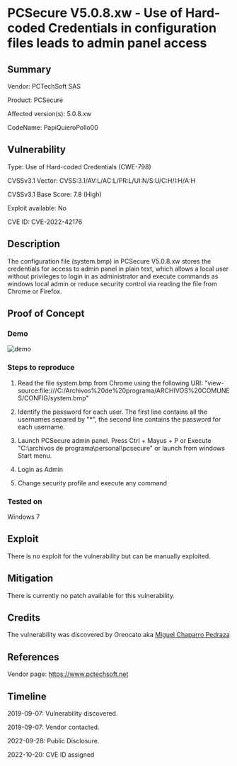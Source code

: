 # PCSecure V5.0.8.xw - Use of Hard-coded Credentials in configuration files leads to admin panel access

## Summary
Vendor: PCTechSoft SAS

Product: PCSecure

Affected version(s): 5.0.8.xw

CodeName: PapiQuieroPollo00

## Vulnerability
Type: Use of Hard-coded Credentials (CWE-798)

CVSSv3.1 Vector: CVSS:3.1/AV:L/AC:L/PR:L/UI:N/S:U/C:H/I:H/A:H

CVSSv3.1 Base Score: 7.8 (High)

Exploit available: No

CVE ID: CVE-2022-42176

## Description
The configuration file (system.bmp) in PCSecure V5.0.8.xw stores the credentials for access to admin panel in plain text, which allows a local user without privileges to login in as administrator and execute commands as windows local admin or reduce security control via reading the file from Chrome or Firefox.

## Proof of Concept
### Demo
![demo](./w7-demo.gif)

### Steps to reproduce
1. Read the file system.bmp from Chrome using the following URI:
"view-source:file:///C:/Archivos%20de%20programa/ARCHIVOS%20COMUNES/CONFIG/system.bmp"

2. Identify the password for each user. The first line contains all the usernames separed by "*", the second line contains the password for each username.

3. Launch PCSecure admin panel.
Press Ctrl + Mayus + P or Execute "C:\archivos de programa\personal\pcsecure" or launch from windows Start menu.

4. Login as Admin

5. Change security profile and execute any command

### Tested on
Windows 7

## Exploit
There is no exploit for the vulnerability but can be manually exploited.

## Mitigation
There is currently no patch available for this vulnerability.

## Credits
The vulnerability was discovered by Oreocato aka [Miguel Chaparro Pedraza](https://www.linkedin.com/in/miguel-chaparro-pedraza)

## References
Vendor page: https://www.pctechsoft.net

## Timeline
2019-09-07: Vulnerability discovered.

2019-09-07: Vendor contacted.

2022-09-28: Public Disclosure.

2022-10-20: CVE ID assigned
